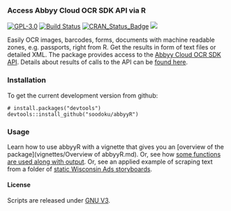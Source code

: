 ### Access Abbyy Cloud OCR SDK API via R

[![GPL-3.0](http://img.shields.io/:license-gpl-blue.svg)](http://opensource.org/licenses/GPL-3.0)
[![Build Status](https://travis-ci.org/soodoku/abbyyR.svg?branch=master)](https://travis-ci.org/soodoku/abbyyR)
[![CRAN_Status_Badge](http://www.r-pkg.org/badges/version/abbyyR)](http://cran.r-project.org/web/packages/abbyyR)
![](http://cranlogs.r-pkg.org/badges/abbyyR)

Easily OCR images, barcodes, forms, documents with machine readable zones, e.g. passports, right from R. Get the results in form of text files or detailed XML.
The package provides access to the [Abbyy Cloud OCR SDK API](http://ocrsdk.com/). Details about results of calls to the API can be [found here](http://ocrsdk.com/documentation/specifications/status-codes/).

### Installation

To get the current development version from github:

```{r install}
# install.packages("devtools")
devtools::install_github("soodoku/abbyyR")
```

### Usage

Learn how to use abbyyR with a vignette that gives you an [overview of the package](vignettes/Overview of abbyyR.md). Or, see how [some functions are used along with output](vignettes/abbyyR-ex.md). Or, see an applied example of scraping text from a folder of [static Wisconsin Ads storyboards](vignettes/wiscads.md).

#### License
Scripts are released under [GNU V3](http://www.gnu.org/licenses/gpl-3.0.en.html).